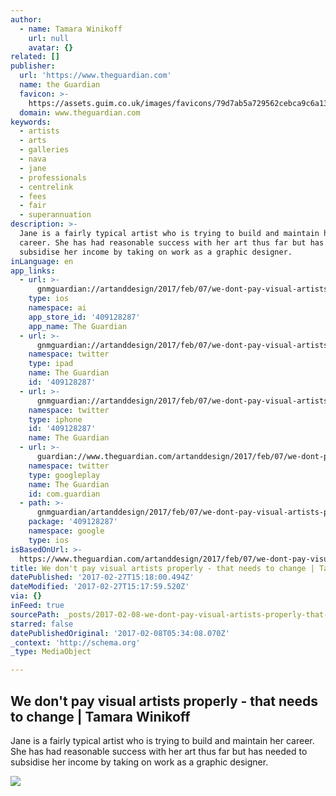 ```yaml
---
author:
  - name: Tamara Winikoff
    url: null
    avatar: {}
related: []
publisher:
  url: 'https://www.theguardian.com'
  name: the Guardian
  favicon: >-
    https://assets.guim.co.uk/images/favicons/79d7ab5a729562cebca9c6a13c324f0e/32x32.ico
  domain: www.theguardian.com
keywords:
  - artists
  - arts
  - galleries
  - nava
  - jane
  - professionals
  - centrelink
  - fees
  - fair
  - superannuation
description: >-
  Jane is a fairly typical artist who is trying to build and maintain her
  career. She has had reasonable success with her art thus far but has needed to
  subsidise her income by taking on work as a graphic designer.
inLanguage: en
app_links:
  - url: >-
      gnmguardian://artanddesign/2017/feb/07/we-dont-pay-visual-artists-properly-that-needs-to-change?contenttype=Article&source=applinks
    type: ios
    namespace: ai
    app_store_id: '409128287'
    app_name: The Guardian
  - url: >-
      gnmguardian://artanddesign/2017/feb/07/we-dont-pay-visual-artists-properly-that-needs-to-change?contenttype=Article&source=twitter
    namespace: twitter
    type: ipad
    name: The Guardian
    id: '409128287'
  - url: >-
      gnmguardian://artanddesign/2017/feb/07/we-dont-pay-visual-artists-properly-that-needs-to-change?contenttype=Article&source=twitter
    namespace: twitter
    type: iphone
    id: '409128287'
    name: The Guardian
  - url: >-
      guardian://www.theguardian.com/artanddesign/2017/feb/07/we-dont-pay-visual-artists-properly-that-needs-to-change
    namespace: twitter
    type: googleplay
    name: The Guardian
    id: com.guardian
  - path: >-
      gnmguardian/artanddesign/2017/feb/07/we-dont-pay-visual-artists-properly-that-needs-to-change?contenttype=Article&source=google
    package: '409128287'
    namespace: google
    type: ios
isBasedOnUrl: >-
  https://www.theguardian.com/artanddesign/2017/feb/07/we-dont-pay-visual-artists-properly-that-needs-to-change
title: We don't pay visual artists properly - that needs to change | Tamara Winikoff
datePublished: '2017-02-27T15:18:00.494Z'
dateModified: '2017-02-27T15:17:59.520Z'
via: {}
inFeed: true
sourcePath: _posts/2017-02-08-we-dont-pay-visual-artists-properly-that-needs-to-change.md
starred: false
datePublishedOriginal: '2017-02-08T05:34:08.070Z'
_context: 'http://schema.org'
_type: MediaObject

---
```

<article style=""><h1>We don't pay visual artists properly - that needs to change | Tamara Winikoff</h1><p>Jane is a fairly typical artist who is trying to build and maintain her career. She has had reasonable success with her art thus far but has needed to subsidise her income by taking on work as a graphic designer.</p><img src="https://i.guim.co.uk/img/media/dcf715edef280cb4e9a512a6570082d449d491e5/0_11_5159_3095/master/5159.jpg?w=1200&amp;h=630&amp;q=55&amp;auto=format&amp;usm=12&amp;fit=crop&amp;crop=faces%2Centropy&amp;bm=normal&amp;ba=bottom%2Cleft&amp;blend64=aHR0cHM6Ly91cGxvYWRzLmd1aW0uY28udWsvMjAxNi8wNS8yNS9vdmVybGF5LWxvZ28tMTIwMC05MF9vcHQucG5n&amp;s=93800c22b4ea94b0f2676c175cd3d8dd" /></article>